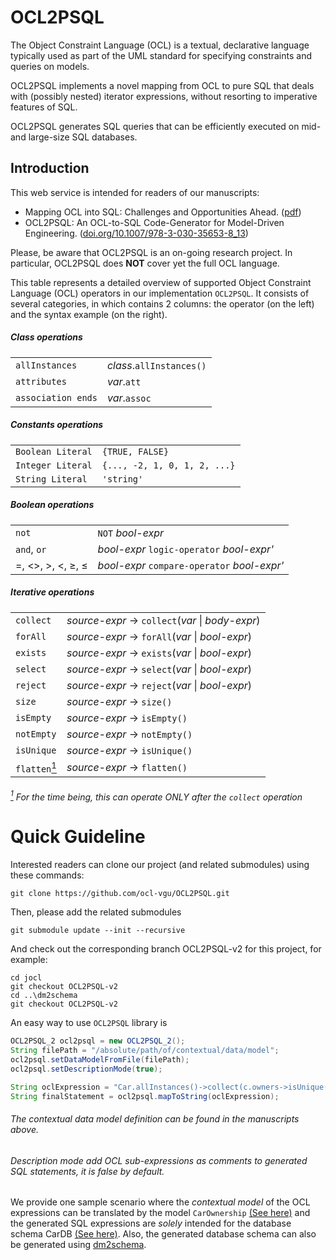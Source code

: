 # OCL2PSQL

The Object Constraint Language (OCL) is a textual, declarative language typically used as part of the UML standard for specifying constraints and queries on models.

OCL2PSQL implements a novel mapping
from OCL to pure SQL that deals with
(possibly nested) iterator expressions,
without resorting to imperative features of SQL.

OCL2PSQL generates SQL queries that can be efficiently
executed on mid- and large-size SQL databases.

## Introduction

This web service is intended for readers of our manuscripts:

* Mapping OCL into SQL: Challenges and Opportunities Ahead. ([pdf](http://ceur-ws.org/Vol-2513/paper1.pdf))
* OCL2PSQL: An OCL-to-SQL Code-Generator for Model-Driven Engineering. ([doi.org/10.1007/978-3-030-35653-8_13](https://doi.org/10.1007/978-3-030-35653-8_13))

Please, be aware that OCL2PSQL is an on-going research project.
In particular, OCL2PSQL does **NOT** cover yet the full OCL language. 

This table represents a detailed overview of supported Object Constraint Language (OCL) operators in our implementation `OCL2PSQL`. It consists of several categories, in which contains 2 columns: the operator (on the left) and the syntax example (on the right).

##### Class operations
|||
|--------------------------|---|
|`allInstances`  |  *class*.`allInstances()` |
|`attributes`  |  *var*.`att` |
|`association ends`  |  *var*.`assoc` |

##### Constants operations
|||
|--------------------------|---|
|`Boolean Literal`  |  `{TRUE, FALSE}`|
|`Integer Literal`  |  `{..., -2, 1, 0, 1, 2, ...}`|
|`String Literal`  |  `'string'`|

##### Boolean operations
|||
|--------------------------|---|
|`not`  |  `NOT` *bool-expr* |
|`and`, `or`| *bool-expr* `logic-operator` *bool-expr'*|
| =, <>, >, <, &#8805;, &#8804;  |  *bool-expr* `compare-operator` *bool-expr'*|

##### Iterative operations
|||
|--------------------------|---|
|`collect`  |  *source-expr* -> `collect`(*var* &#124; *body-expr*) |
|`forAll`  |  *source-expr* -> `forAll`(*var* &#124; *bool-expr*) |
|`exists`  |  *source-expr* -> `exists`(*var* &#124; *bool-expr*) |
|`select`  |  *source-expr* -> `select`(*var* &#124; *bool-expr*) |
|`reject`  |  *source-expr* -> `reject`(*var* &#124; *bool-expr*) |
|`size`  |  *source-expr* -> `size()`|
|`isEmpty`  |  *source-expr* -> `isEmpty()`|
|`notEmpty`  |  *source-expr* -> `notEmpty()`|
|`isUnique`  |  *source-expr* -> `isUnique()`|
|`flatten`[<sup>1</sup>]  |  *source-expr* -> `flatten()`|

###### [<sup>1</sup>] For the time being, this can operate *ONLY* after the `collect` operation
[<sup>1</sup>]:#-For

# Quick Guideline

Interested readers can clone our project (and related submodules) using these commands:
```
git clone https://github.com/ocl-vgu/OCL2PSQL.git
```
Then, please add the related submodules
```
git submodule update --init --recursive
```
And check out the corresponding branch OCL2PSQL-v2 for this project, for example:
```
cd jocl
git checkout OCL2PSQL-v2
cd ..\dm2schema
git checkout OCL2PSQL-v2
```

An easy way to use `OCL2PSQL` library is 

```java
OCL2PSQL_2 ocl2psql = new OCL2PSQL_2();
String filePath = "/absolute/path/of/contextual/data/model";
ocl2psql.setDataModelFromFile(filePath);
ocl2psql.setDescriptionMode(true);

String oclExpression = "Car.allInstances()->collect(c.owners->isUnique())";
String finalStatement = ocl2psql.mapToString(oclExpression);
```
###### The contextual data model definition can be found in the manuscripts above.
###### Description mode add OCL sub-expressions as comments to generated SQL statements, it is false by default.

We provide one sample scenario where the *contextual model* of the OCL expressions can be translated by the model `CarOwnership` [(See here)](http://researcher-paper.ap-southeast-1.elasticbeanstalk.com/model.html) and the generated SQL expressions are *solely* intended for the database schema CarDB [(See here)](http://researcher-paper.ap-southeast-1.elasticbeanstalk.com/schema.html). Also, the generated database schema can also be generated using [dm2schema](https://github.com/ocl-vgu/dm2schema).
